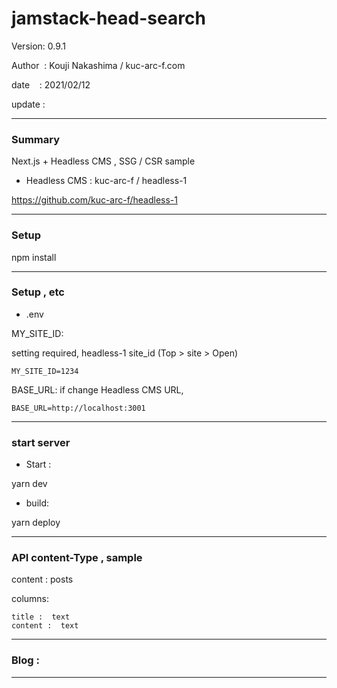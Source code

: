 # jamstack-head-search

 Version: 0.9.1

 Author  : Kouji Nakashima / kuc-arc-f.com

 date    : 2021/02/12

 update  :

***
### Summary

Next.js + Headless CMS , SSG / CSR sample

* Headless CMS : kuc-arc-f / headless-1

https://github.com/kuc-arc-f/headless-1

***
### Setup

npm install

***
### Setup , etc

* .env

MY_SITE_ID: 

setting required, headless-1 site_id (Top > site > Open)

```
MY_SITE_ID=1234
```

BASE_URL: if change Headless CMS URL,

```
BASE_URL=http://localhost:3001
```

***
### start server
* Start :

yarn dev

* build:

yarn deploy

***
### API  content-Type , sample

content : posts

columns:

```
title :  text
content :  text
```

***
### Blog : 



***


